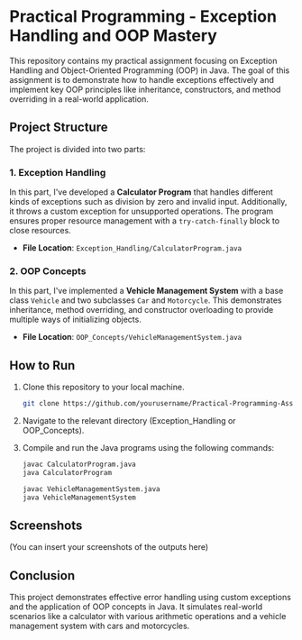 
# Practical Programming - Exception Handling and OOP Mastery

This repository contains my practical assignment focusing on Exception Handling and Object-Oriented Programming (OOP) in Java. The goal of this assignment is to demonstrate how to handle exceptions effectively and implement key OOP principles like inheritance, constructors, and method overriding in a real-world application.

## Project Structure

The project is divided into two parts:

### 1. Exception Handling
In this part, I've developed a **Calculator Program** that handles different kinds of exceptions such as division by zero and invalid input. Additionally, it throws a custom exception for unsupported operations. The program ensures proper resource management with a `try-catch-finally` block to close resources.

- **File Location**: `Exception_Handling/CalculatorProgram.java`

### 2. OOP Concepts
In this part, I've implemented a **Vehicle Management System** with a base class `Vehicle` and two subclasses `Car` and `Motorcycle`. This demonstrates inheritance, method overriding, and constructor overloading to provide multiple ways of initializing objects.

- **File Location**: `OOP_Concepts/VehicleManagementSystem.java`

## How to Run

1. Clone this repository to your local machine.
   ```bash
   git clone https://github.com/yourusername/Practical-Programming-Assignment.git
   ```

2. Navigate to the relevant directory (Exception_Handling or OOP_Concepts).

3. Compile and run the Java programs using the following commands:
   ```bash
   javac CalculatorProgram.java
   java CalculatorProgram
   ```

   ```bash
   javac VehicleManagementSystem.java
   java VehicleManagementSystem
   ```

## Screenshots
(You can insert your screenshots of the outputs here)

## Conclusion
This project demonstrates effective error handling using custom exceptions and the application of OOP concepts in Java. It simulates real-world scenarios like a calculator with various arithmetic operations and a vehicle management system with cars and motorcycles.
